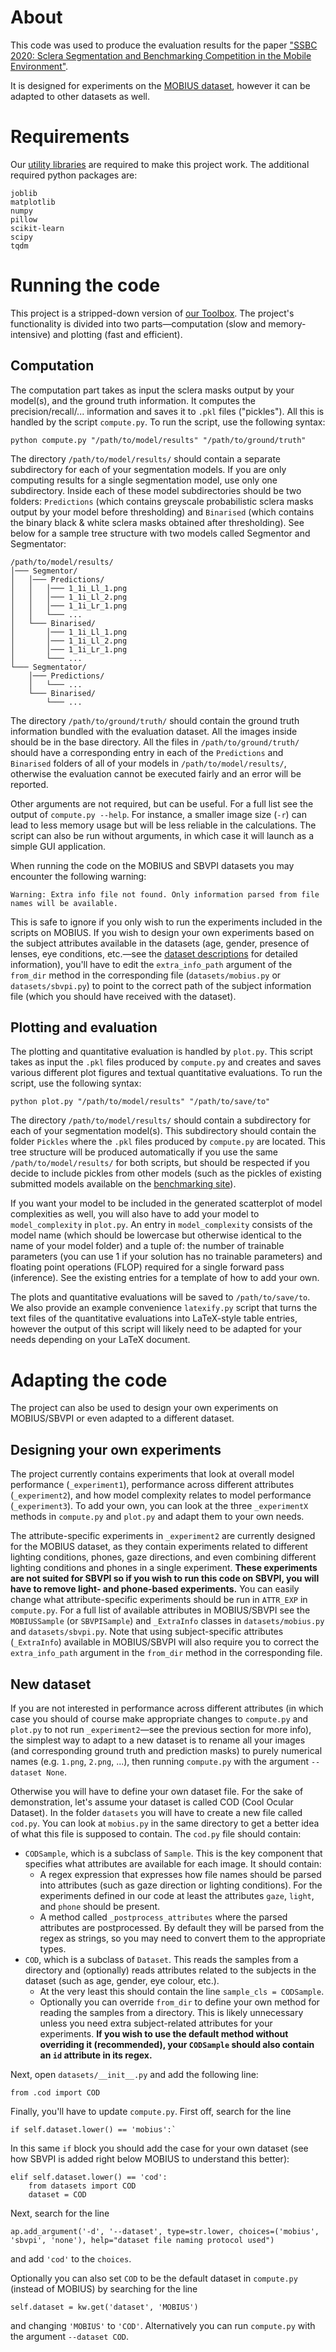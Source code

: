 # About
This code was used to produce the evaluation results for the paper ["SSBC 2020: Sclera Segmentation and Benchmarking Competition in the Mobile Environment"](https://sclera.fri.uni-lj.si/publications.html#SSBC_2020).

It is designed for experiments on the [MOBIUS dataset](https://sclera.fri.uni-lj.si/datasets.html#MOBIUS), however it can be adapted to other datasets as well.

# Requirements
Our [utility libraries](https://sclera.fri.uni-lj.si/code.html#Libraries) are required to make this project work. The additional required python packages are:

	joblib
	matplotlib
	numpy
	pillow
	scikit-learn
	scipy
	tqdm

# Running the code
This project is a stripped-down version of [our Toolbox](https://sclera.fri.uni-lj.si/code.html#Toolbox). The project's functionality is divided into two parts—computation (slow and memory-intensive) and plotting (fast and efficient).

## Computation
The computation part takes as input the sclera masks output by your model(s), and the ground truth information. It computes the precision/recall/... information and saves it to `.pkl` files ("pickles"). All this is handled by the script `compute.py`. To run the script, use the following syntax:

	python compute.py "/path/to/model/results" "/path/to/ground/truth"

The directory `/path/to/model/results/` should contain a separate subdirectory for each of your segmentation models. If you are only computing results for a single segmentation model, use only one subdirectory. Inside each of these model subdirectories should be two folders: `Predictions` (which contains greyscale probabilistic sclera masks output by your model before thresholding) and `Binarised` (which contains the binary black & white sclera masks obtained after thresholding). See below for a sample tree structure with two models called Segmentor and Segmentator:

	/path/to/model/results/
	│─── Segmentor/
	│	│─── Predictions/
	│	│   │─── 1_1i_Ll_1.png
	│	│   │─── 1_1i_Ll_2.png
	│	│   │─── 1_1i_Lr_1.png
	│	│   └─── ...
	│	└─── Binarised/
	│		│─── 1_1i_Ll_1.png
	│		│─── 1_1i_Ll_2.png
	│		│─── 1_1i_Lr_1.png
	│		└─── ...
	└─── Segmentator/
		│─── Predictions/
		│   └─── ...
		└─── Binarised/
			└─── ...

The directory `/path/to/ground/truth/` should contain the ground truth information bundled with the evaluation dataset. All the images inside should be in the base directory. All the files in `/path/to/ground/truth/` should have a corresponding entry in each of the `Predictions` and `Binarised` folders of all of your models in `/path/to/model/results/`, otherwise the evaluation cannot be executed fairly and an error will be reported.

Other arguments are not required, but can be useful. For a full list see the output of `compute.py --help`. For instance, a smaller image size (`-r`) can lead to less memory usage but will be less reliable in the calculations. The script can also be run without arguments, in which case it will launch as a simple GUI application.

When running the code on the MOBIUS and SBVPI datasets you may encounter the following warning:

	Warning: Extra info file not found. Only information parsed from file names will be available.
This is safe to ignore if you only wish to run the experiments included in the scripts on MOBIUS. If you wish to design your own experiments based on the subject attributes available in the datasets (age, gender, presence of lenses, eye conditions, etc.—see the [dataset descriptions](https://sclera.fri.uni-lj.si/datasets.html) for detailed information), you'll have to edit the `extra_info_path` argument of the `from_dir` method in the corresponding file (`datasets/mobius.py` or `datasets/sbvpi.py`) to point to the correct path of the subject information file (which you should have received with the dataset).

## Plotting and evaluation
The plotting and quantitative evaluation is handled by `plot.py`. This script takes as input the `.pkl` files produced by `compute.py` and creates and saves various different plot figures and textual quantitative evaluations. To run the script, use the following syntax:

	python plot.py "/path/to/model/results" "/path/to/save/to"

The directory `/path/to/model/results/` should contain a subdirectory for each of your segmentation model(s). This subdirectory should contain the folder `Pickles` where the `.pkl` files produced by `compute.py` are located. This tree structure will be produced automatically if you use the same `/path/to/model/results/` for both scripts, but should be respected if you decide to include pickles from other models (such as the pickles of existing submitted models available on the [benchmarking site](https://sclera.fri.uni-lj.si/benchmarking.html#Code)).

If you want your model to be included in the generated scatterplot of model complexities as well, you will also have to add your model to `model_complexity` in `plot.py`. An entry in `model_complexity` consists of the model name (which should be lowercase but otherwise identical to the name of your model folder) and a tuple of: the number of trainable parameters (you can use 1 if your solution has no trainable parameters) and floating point operations (FLOP) required for a single forward pass (inference). See the existing entries for a template of how to add your own.

The plots and quantitative evaluations will be saved to `/path/to/save/to`. We also provide an example convenience `latexify.py` script that turns the text files of the quantitative evaluations into LaTeX-style table entries, however the output of this script will likely need to be adapted for your needs depending on your LaTeX document.

# Adapting the code
The project can also be used to design your own experiments on MOBIUS/SBVPI or even adapted to a different dataset.

## Designing your own experiments
The project currently contains experiments that look at overall model performance (`_experiment1`), performance across different attributes (`_experiment2`), and how model complexity relates to model performance (`_experiment3`). To add your own, you can look at the three `_experimentX` methods in `compute.py` and `plot.py` and adapt them to your own needs.

The attribute-specific experiments in `_experiment2` are currently designed for the MOBIUS dataset, as they contain experiments related to different lighting conditions, phones, gaze directions, and even combining different lighting conditions and phones in a single experiment. **These experiments are not suited for SBVPI so if you wish to run this code on SBVPI, you will have to remove light- and phone-based experiments.** You can easily change what attribute-specific experiments should be run in `ATTR_EXP` in `compute.py`. For a full list of available attributes in MOBIUS/SBVPI see the `MOBIUSSample` (or `SBVPISample`) and `_ExtraInfo` classes in `datasets/mobius.py` and `datasets/sbvpi.py`. Note that using subject-specific attributes (`_ExtraInfo`) available in MOBIUS/SBVPI will also require you to correct the `extra_info_path` argument in the `from_dir` method in the corresponding file.

## New dataset
If you are not interested in performance across different attributes (in which case you should of course make appropriate changes to `compute.py` and `plot.py` to not run `_experiment2`—see the previous section for more info), the simplest way to adapt to a new dataset is to rename all your images (and corresponding ground truth and prediction masks) to purely numerical names (e.g. `1.png`, `2.png`, ...), then running `compute.py` with the argument `--dataset None`.

Otherwise you will have to define your own dataset file. For the sake of demonstration, let's assume your dataset is called COD (Cool Ocular Dataset). In the folder `datasets` you will have to create a new file called `cod.py`. You can look at `mobius.py` in the same directory to get a better idea of what this file is supposed to contain. The `cod.py` file should contain:

- `CODSample`, which is a subclass of `Sample`. This is the key component that specifies what attributes are available for each image. It should contain:
	- A regex expression that expresses how file names should be parsed into attributes (such as gaze direction or lighting conditions). For the experiments defined in our code at least the attributes `gaze`, `light`, and `phone` should be present.
	- A method called `_postprocess_attributes` where the parsed attributes are postprocessed. By default they will be parsed from the regex as strings, so you may need to convert them to the appropriate types.
- `COD`, which is a subclass of `Dataset`. This reads the samples from a directory and (optionally) reads attributes related to the subjects in the dataset (such as age, gender, eye colour, etc.).
	- At the very least this should contain the line `sample_cls = CODSample`.
	- Optionally you can override `from_dir` to define your own method for reading the samples from a directory. This is likely unnecessary unless you need extra subject-related attributes for your experiments. **If you wish to use the default method without overriding it (recommended), your `CODSample` should also contain an `id` attribute in its regex.**

Next, open `datasets/__init__.py` and add the following line:

	from .cod import COD

Finally, you'll have to update `compute.py`. First off, search for the line

	if self.dataset.lower() == 'mobius':`
In this same `if` block you should add the case for your own dataset (see how SBVPI is added right below MOBIUS to understand this better):

	elif self.dataset.lower() == 'cod':
		from datasets import COD
		dataset = COD

Next, search for the line

	ap.add_argument('-d', '--dataset', type=str.lower, choices=('mobius', 'sbvpi', 'none'), help="dataset file naming protocol used")
and add `'cod'` to the `choices`.

Optionally you can also set `COD` to be the default dataset in `compute.py` (instead of MOBIUS) by searching for the line

	self.dataset = kw.get('dataset', 'MOBIUS')
and changing `'MOBIUS'` to `'COD'`. Alternatively you can run `compute.py` with the argument `--dataset COD`.
